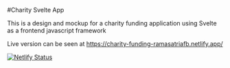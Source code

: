 #Charity Svelte App

This is a design and mockup for a charity funding application using Svelte as a frontend javascript framework

Live version can be seen at https://charity-funding-ramasatriafb.netlify.app/


[![Netlify Status](https://api.netlify.com/api/v1/badges/230452ba-105d-4633-8dc9-bf7fdb0a917c/deploy-status)](https://app.netlify.com/sites/charity-funding-ramasatriafb/deploys)